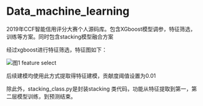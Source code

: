 # Data_machine_learning
2019年CCF智能信用评分大赛个人源码库。包含XGboost模型调参，特征筛选，训练等方案。同时包含stacking模型融合方案

经过xgboost进行特征筛选，特征图如下：

![图1 feature select](https://github.com/yanhan19940405/Data_machine_learning/blob/master/image/Figure_3.png)

后续建模均使用此方式提取得特征建模，贡献度阈值设置为0.01

除此外，stacking_class.py是封装stacking 类代码，功能从特征提取到第一，第二层模型训练，到预测结束。
